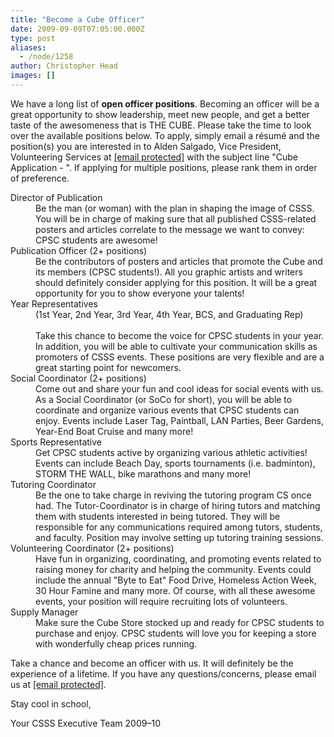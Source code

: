 ```yaml
---
title: "Become a Cube Officer"
date: 2009-09-09T07:05:00.000Z
type: post
aliases:
  - /node/1258
author: Christopher Head
images: []
---
```


<div class="field field-name-body field-type-text-with-summary field-label-hidden"><div class="field-items"><div class="field-item even"><p>We have a long list of <strong>open officer positions</strong>. Becoming an officer will be a great opportunity to show leadership, meet new people, and get a better taste of the awesomeness that is THE CUBE. Please take the time to look over the available positions below. To apply, simply email a r&#xE9;sum&#xE9; and the position(s) you are interested in to Alden Salgado, Vice President, Volunteering Services at <a href="/cdn-cgi/l/email-protection#2452545264504c41475146410a4745"><span class="__cf_email__" data-cfemail="bbcdcbcdfbcfd3ded8ced9de95d8da">[email&#xA0;protected]</span></a> with the subject line &quot;Cube Application - <your name="">&quot;. If applying for multiple positions, please rank them in order of preference.</your></p>
<dl>
<dt>Director of Publication</dt>
<dd>Be the man (or woman) with the plan in shaping the image of CSSS. You will be in charge of making sure that all published CSSS-related posters and articles correlate to the message we want to convey: CPSC students are awesome!</dd>
<dt>Publication Officer (2+ positions)</dt>
<dd>Be the contributors of posters and articles that promote the Cube and its members (CPSC students!). All you graphic artists and writers should definitely consider applying for this position. It will be a great opportunity for you to show everyone your talents!
</dd><dt>Year Representatives</dt>
<dd>(1st Year, 2nd Year, 3rd Year, 4th Year, BCS, and Graduating Rep)<br><br>
Take this chance to become the voice for CPSC students in your year. In addition, you will be able to cultivate your communication skills as promoters of CSSS events. These positions are very flexible and are a great starting point for newcomers.</dd>
<dt>Social Coordinator (2+ positions)</dt>
<dd>Come out and share your fun and cool ideas for social events with us. As a Social Coordinator (or SoCo for short), you will be able to coordinate and organize various events that CPSC students can enjoy. Events include Laser Tag, Paintball, LAN Parties, Beer Gardens, Year-End Boat Cruise and many more!
</dd><dt>Sports Representative</dt>
<dd>Get CPSC students active by organizing various athletic activities! Events can include Beach Day, sports tournaments (i.e. badminton), STORM THE WALL, bike marathons and many more!</dd>
<dt>Tutoring Coordinator</dt>
<dd>Be the one to take charge in reviving the tutoring program CS once had. The Tutor-Coordinator is in charge of hiring tutors and matching them with students interested in being tutored. They will be responsible for any communications required among tutors, students, and faculty. Position may involve setting up tutoring training sessions.</dd>
<dt>Volunteering Coordinator (2+ positions)</dt>
<dd>Have fun in organizing, coordinating, and promoting events related to raising money for charity and helping the community. Events could include the annual &quot;Byte to Eat&quot; Food Drive, Homeless Action Week, 30 Hour Famine and many more. Of course, with all these awesome events, your position will require recruiting lots of volunteers.</dd>
<dt>Supply Manager</dt>
<dd>Make sure the Cube Store stocked up and ready for CPSC students to purchase and enjoy. CPSC students will love you for keeping a store with wonderfully cheap prices running.</dd>
</dl>
<p>Take a chance and become an officer with us. It will definitely be the experience of a lifetime. If you have any questions/concerns, please email us at <a href="/cdn-cgi/l/email-protection#cba8b8b8b88bbfa3aea8bea9aee5a8aa"><span class="__cf_email__" data-cfemail="690a1a1a1a291d010c0a1c0b0c470a08">[email&#xA0;protected]</span></a>.</p>
<p>Stay cool in school,</p>
<p>Your CSSS Executive Team 2009&#x2013;10</p>
</div></div></div>    <footer>
          </footer>
